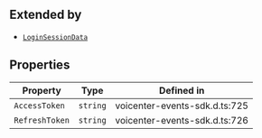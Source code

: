 ## Extended by

- [`LoginSessionData`](LoginSessionData.md)

## Properties

| Property | Type | Defined in |
| ------ | ------ | ------ |
| `AccessToken` | `string` | voicenter-events-sdk.d.ts:725 |
| `RefreshToken` | `string` | voicenter-events-sdk.d.ts:726 |
